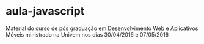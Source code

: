 # aula-javascript
Material do curso de pós graduação em Desenvolvimento Web e Aplicativos Móveis ministrado na Univem nos dias 30/04/2016 e 07/05/2016
